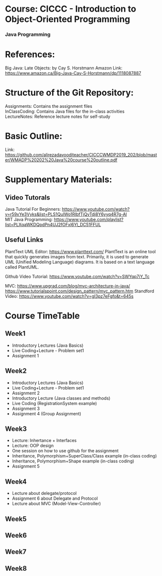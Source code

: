 # Course: CICCC - Introduction to Object-Oriented Programming
### Java Programming

# References:
Big Java: Late Objects: by Cay S. Horstmann
Amazon Link: https://www.amazon.ca/Big-Java-Cay-S-Horstmann/dp/1118087887

# Structure of the Git Repository: <br />
Assignments: Contains the assignment files <br />
InClassCoding: Contains Java files for the in-class activities <br />
LectureNotes: Reference lecture notes for self-study <br />

# Basic Outline:
Link: https://github.com/alirezadavooditeacher/CICCCWMDP2019_202/blob/master/WMADP%20202%20Java%20course%20outline.pdf

# Supplementary Materials:
## Video Tutorals <br />
Java Tutorial For Beginners: https://www.youtube.com/watch?v=r59xYe3Vyks&list=PLS1QulWo1RIbfTjQvTdj8Y6yyq4R7g-Al <br />
MIT Java Programming: https://www.youtube.com/playlist?list=PLXqaWKDQpdPn4UJ2fOFxl6Yl_DC51FFUL  <br />

## Useful Links
PlantText UML Editor: https://www.planttext.com/ 
PlantText is an online tool that quickly generates images from text. Primarily, it is used to generate UML (Unified Modeling Language) diagrams. It is based on a text language called PlantUML. 

Github Video Tutorial: https://www.youtube.com/watch?v=SWYqp7iY_Tc

MVC:
https://www.upgrad.com/blog/mvc-architecture-in-java/
https://www.tutorialspoint.com/design_pattern/mvc_pattern.htm
Standford Video: https://www.youtube.com/watch?v=gI3pz7eFgfo&t=645s


# Course TimeTable
## Week1
- Introductory Lectures (Java Basics)
- Live Coding+Lecture - Problem set1 
- Assignment 1

## Week2
- Introductory Lectures (Java Basics)
- Live Coding+Lecture - Problem set1 
- Assignment 2
- Introductory Lecture (Java classes and methods)
- Live Coding (RegistrationSystem example)
- Assignment 3 
- Assignment 4 (Group Assignment)

## Week3
- Lecture: Inhertance + Interfaces
- Lecture: OOP design
- One session on how to use github for the assignment
- Inheritance, Polymorphism+SuperClass/Class example (in-class coding)
- Inheritance, Polymorphism+Shape example (in-class coding)
- Assignment 5

## Week4
- Lecture about delegate/protocol
- Assignment 6 about Delegate and Protocol
- Lecture about MVC (Model-View-Controller)
## Week5
## Week6
## Week7
## Week8

